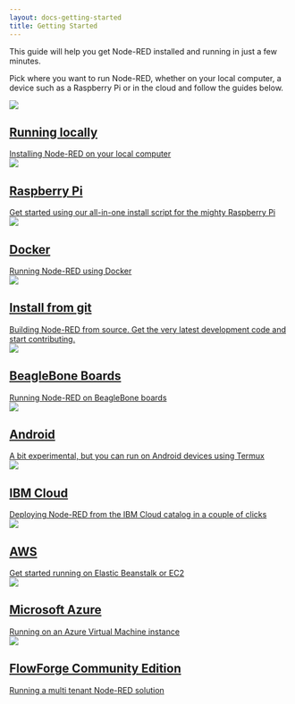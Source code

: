 ```yaml
---
layout: docs-getting-started
title: Getting Started
---
```


This guide will help you get Node-RED installed and running in just a few minutes.

Pick where you want to run Node-RED, whether on your local computer, a device
such as a Raspberry Pi or in the cloud and follow the guides below.

<div class="post-preview">
  <a href="local">
    <div class="post-header">
      <img src="/images/platform-local.png">
      <h2>Running locally</h2>
    </div>
    <div class="post-content">
      Installing Node-RED on your local computer
    </div>
  </a>
</div>

<div class="post-preview">
  <a href="raspberrypi">
    <div class="post-header">
      <img src="/images/platform-device-pi.png">
      <h2>Raspberry Pi</h2>
    </div>
    <div class="post-content">
      Get started using our all-in-one install script for the mighty Raspberry Pi
    </div>
  </a>
</div>

<div class="post-preview">
  <a href="docker">
    <div class="post-header">
     <img src="/images/platform-local-docker.png">
      <h2>Docker</h2>
    </div>
    <div class="post-content">
      Running Node-RED using Docker
    </div>
  </a>
</div>

<div class="post-preview">
  <a href="development">
    <div class="post-header">
      <img src="/images/platform-local-dev.png">
      <h2>Install from git</h2>
    </div>
    <div class="post-content">
      Building Node-RED from source. Get the very latest development code and
      start contributing.
    </div>
  </a>
</div>

<div class="post-preview">
  <a href="beaglebone">
    <div class="post-header">
      <img src="/images/platform-device.png">
      <h2>BeagleBone Boards</h2>
    </div>
    <div class="post-content">
      Running Node-RED on BeagleBone boards
    </div>
  </a>
</div>

<div class="post-preview">
  <a href="android">
    <div class="post-header">
      <img src="/images/platform-android.png">
      <h2>Android</h2>
    </div>
    <div class="post-content">
      A bit experimental, but you can run on Android devices using Termux
    </div>
  </a>
</div>

<div class="post-preview">
  <a href="ibmcloud">
    <div class="post-header">
      <img src="/images/platform-cloud.png">
      <h2>IBM Cloud</h2>
    </div>
    <div class="post-content">
      Deploying Node-RED from the IBM Cloud catalog in a couple of clicks
    </div>
  </a>
</div>


<div class="post-preview">
  <a href="aws">
    <div class="post-header">
      <img src="/images/platform-cloud.png">
      <h2>AWS</h2>
    </div>
    <div class="post-content">
      Get started running on Elastic Beanstalk or EC2
    </div>
  </a>
</div>

<div class="post-preview">
  <a href="azure">
    <div class="post-header">
      <img src="/images/platform-cloud.png">
      <h2>Microsoft Azure</h2>
    </div>
    <div class="post-content">
      Running on an Azure Virtual Machine instance
    </div>
  </a>
</div>

<div class="post-preview">
  <a href="flowforge">
    <div class="post-header">
      <img src="/images/platform-cloud.png">
      <h2>FlowForge Community Edition</h2>
    </div>
    <div class="post-content">
      Running a multi tenant Node-RED solution
    </div>
  </a>
</div>
